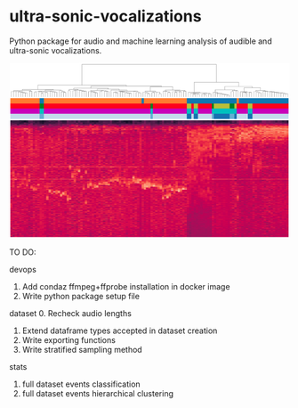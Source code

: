 # ultra-sonic-vocalizations
Python package for audio and machine learning analysis of audible and ultra-sonic vocalizations.


![Image description](images/cover.png)


TO DO:

devops
1. Add condaz ffmpeg+ffprobe installation in docker image
2. Write python package setup file

dataset
0. Recheck audio lengths
1. Extend dataframe types accepted in dataset creation
2. Write exporting functions
3. Write stratified sampling method

stats
1. full dataset events classification
2. full dataset events hierarchical clustering


